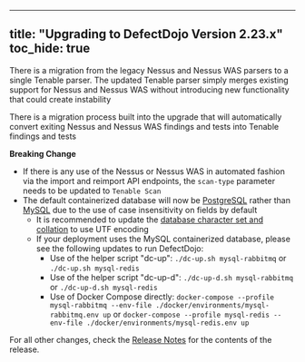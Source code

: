
---
title: "Upgrading to DefectDojo Version 2.23.x"
toc_hide: true
---
There is a migration from the legacy Nessus and Nessus WAS parsers to a single Tenable parser. The updated Tenable parser simply merges existing support for Nessus and Nessus WAS without introducing new functionality that could create instability

There is a migration process built into the upgrade that will automatically convert exiting Nessus and Nessus WAS findings and tests into Tenable findings and tests

**Breaking Change**

 - If there is any use of the Nessus or Nessus WAS in automated fashion via the import and reimport API endpoints, the `scan-type` parameter needs to be updated to `Tenable Scan`
 - The default containerized database will now be [PostgreSQL](https://www.postgresql.org/) rather than [MySQL](https://dev.mysql.com/) due to the use of case insensitivity on fields by default
   - It is recommended to update the [database character set and collation](https://dev.mysql.com/doc/refman/5.7/en/charset-database.html) to use UTF encoding 
   - If your deployment uses the MySQL containerized database, please see the following updates to run DefectDojo:
     - Use of the helper script "dc-up": `./dc-up.sh mysql-rabbitmq` or `./dc-up.sh mysql-redis`
     - Use of the helper script "dc-up-d": `./dc-up-d.sh mysql-rabbitmq` or `./dc-up-d.sh mysql-redis`
     - Use of Docker Compose directly: `docker-compose --profile mysql-rabbitmq --env-file ./docker/environments/mysql-rabbitmq.env up` or `docker-compose --profile mysql-redis --env-file ./docker/environments/mysql-redis.env up`

For all other changes, check the [Release Notes](https://github.com/DefectDojo/django-DefectDojo/releases/tag/2.23.0) for the contents of the release.
